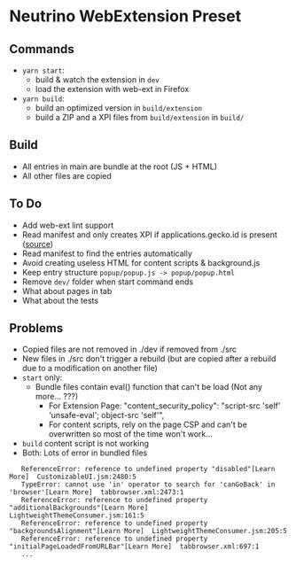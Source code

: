 # Neutrino WebExtension Preset

## Commands

- `yarn start`: 
  - build & watch the extension in `dev`
  - load the extension with web-ext in Firefox
- `yarn build`: 
  - build an optimized version in `build/extension`
  - build a ZIP and a XPI files from `build/extension` in `build/` 

## Build

- All entries in main are bundle at the root (JS + HTML)
- All other files are copied

## To Do
 - Add web-ext lint support
 - Read manifest and only creates XPI if applications.gecko.id is present ([source](https://developer.mozilla.org/en-US/Add-ons/WebExtensions/Getting_started_with_web-ext))
 - Read manifest to find the entries automatically
 - Avoid creating useless HTML for content scripts & background.js
 - Keep entry structure `popup/popup.js -> popup/popup.html`
 - Remove `dev/` folder when start command ends
 - What about pages in tab
 - What about the tests

## Problems
 - Copied files are not removed in ./dev if removed from ./src
 - New files in ./src don't trigger a rebuild (but are copied after a rebuild due to a modification on another file)
 - `start` only:
    - Bundle files contain eval() function that can't be load (Not any more... ???)
      - For Extension Page: "content_security_policy": "script-src 'self' 'unsafe-eval'; object-src 'self'",
      - For content scripts, rely on the page CSP and can't be overwritten so most of the time won't work...
- `build` content script is not working
- Both: Lots of error in bundled files
```
   ReferenceError: reference to undefined property "disabled"[Learn More]  CustomizableUI.jsm:2480:5
   TypeError: cannot use 'in' operator to search for 'canGoBack' in 'browser'[Learn More]  tabbrowser.xml:2473:1
   ReferenceError: reference to undefined property "additionalBackgrounds"[Learn More]  LightweightThemeConsumer.jsm:161:5
   ReferenceError: reference to undefined property "backgroundsAlignment"[Learn More]  LightweightThemeConsumer.jsm:205:5
   ReferenceError: reference to undefined property "initialPageLoadedFromURLBar"[Learn More]  tabbrowser.xml:697:1
   ...
```
